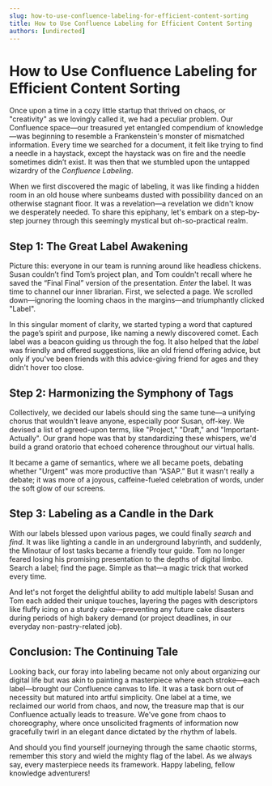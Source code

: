 ```yaml
---
slug: how-to-use-confluence-labeling-for-efficient-content-sorting
title: How to Use Confluence Labeling for Efficient Content Sorting
authors: [undirected]
---
```



# How to Use Confluence Labeling for Efficient Content Sorting

Once upon a time in a cozy little startup that thrived on chaos, or "creativity" as we lovingly called it, we had a peculiar problem. Our Confluence space—our treasured yet entangled compendium of knowledge—was beginning to resemble a Frankenstein's monster of mismatched information. Every time we searched for a document, it felt like trying to find a needle in a haystack, except the haystack was on fire and the needle sometimes didn’t exist. It was then that we stumbled upon the untapped wizardry of the *Confluence Labeling*.

When we first discovered the magic of labeling, it was like finding a hidden room in an old house where sunbeams dusted with possibility danced on an otherwise stagnant floor. It was a revelation—a revelation we didn't know we desperately needed. To share this epiphany, let's embark on a step-by-step journey through this seemingly mystical but oh-so-practical realm.

## Step 1: The Great Label Awakening

Picture this: everyone in our team is running around like headless chickens. Susan couldn’t find Tom’s project plan, and Tom couldn't recall where he saved the “Final Final” version of the presentation. *Enter* the label. It was time to channel our inner librarian. First, we selected a page. We scrolled down—ignoring the looming chaos in the margins—and triumphantly clicked "Label".

In this singular moment of clarity, we started typing a word that captured the page’s spirit and purpose, like naming a newly discovered comet. Each label was a beacon guiding us through the fog. It also helped that the *label* was friendly and offered suggestions, like an old friend offering advice, but only if you've been friends with this advice-giving friend for ages and they didn't hover too close.

## Step 2: Harmonizing the Symphony of Tags

Collectively, we decided our labels should sing the same tune—a unifying chorus that wouldn't leave anyone, especially poor Susan, off-key. We devised a list of agreed-upon terms, like "Project," "Draft," and "Important-Actually". Our grand hope was that by standardizing these whispers, we'd build a grand oratorio that echoed coherence throughout our virtual halls.

It became a game of semantics, where we all became poets, debating whether "Urgent" was more productive than “ASAP.” But it wasn't really a debate; it was more of a joyous, caffeine-fueled celebration of words, under the soft glow of our screens.

## Step 3: Labeling as a Candle in the Dark

With our labels blessed upon various pages, we could finally *search* and *find*. It was like lighting a candle in an underground labyrinth, and suddenly, the Minotaur of lost tasks became a friendly tour guide. Tom no longer feared losing his promising presentation to the depths of digital limbo. Search a label; find the page. Simple as that—a magic trick that worked every time.

And let's not forget the delightful ability to add multiple labels! Susan and Tom each added their unique touches, layering the pages with descriptors like fluffy icing on a sturdy cake—preventing any future cake disasters during periods of high bakery demand (or project deadlines, in our everyday non-pastry-related job).

## Conclusion: The Continuing Tale

Looking back, our foray into labeling became not only about organizing our digital life but was akin to painting a masterpiece where each stroke—each label—brought our Confluence canvas to life. It was a task born out of necessity but matured into artful simplicity. One label at a time, we reclaimed our world from chaos, and now, the treasure map that is our Confluence actually leads to treasure. We've gone from chaos to choreography, where once unsolicited fragments of information now gracefully twirl in an elegant dance dictated by the rhythm of labels.

And should you find yourself journeying through the same chaotic storms, remember this story and wield the mighty flag of the label. As we always say, every masterpiece needs its framework. Happy labeling, fellow knowledge adventurers!
